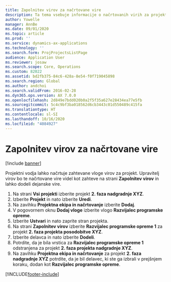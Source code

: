 ```yaml
---
title: Zapolnitev virov za načrtovane vire
description: Ta tema vsebuje informacije o načrtovanih virih za projekt.
author: Yowelle
manager: AnnBe
ms.date: 09/01/2020
ms.topic: article
ms.prod: ''
ms.service: dynamics-ax-applications
ms.technology: ''
ms.search.form: ProjProjectsListPage
audience: Application User
ms.reviewer: josaw
ms.search.scope: Core, Operations
ms.custom: 82022
ms.assetid: bd2fb375-84c6-428a-8e54-f0f719045898
ms.search.region: Global
ms.author: andchoi
ms.search.validFrom: 2016-02-28
ms.dyn365.ops.version: AX 7.0.0
ms.openlocfilehash: 2d849e7bdd020b0a2f5f35a627e28434ea77e5fb
ms.sourcegitcommit: 5c4c9bf3ba018562d6cb3443c01d550489c415fa
ms.translationtype: HT
ms.contentlocale: sl-SI
ms.lasthandoff: 10/16/2020
ms.locfileid: "4084927"
---
```

# <a name="resource-fulfillment-for-planned-resources"></a>Zapolnitev virov za načrtovane vire

[!include [banner](../includes/banner.md)]

Projektni vodja lahko načrtuje zahtevane vloge virov za projekt. Upravitelj virov bo te načrtovane vire videl kot zahteve na strani **Zapolnitev virov** in lahko dodeli dejanske vire.

1. Na strani **Vsi projekti** izberite projekt **2. faza nadgradnje XYZ**.
2. Izberite **Projekt** in nato izberite **Uredi**.
3. Na zavihku **Projektna ekipa in načrtovanje** izberite **Dodaj**.
4. V pogovornem oknu **Dodaj vloge** izberite vlogo **Razvijalec programske opreme**.
5. Izberite **Ustvari** in nato zaprite stran projekta.
6. Na strani **Zapolnitev virov** izberite **Razvijalec programske opreme 1** za projekt **2. faza projekta posodobitve XYZ**.
7. Izberite delavca in nato izberite **Dodeli**.
8. Potrdite, da je bila vrstica za **Razvijalec programske opreme 1** odstranjena za projekt **2. faza projekta nadgradnje XYZ**.
9. Na zavihku **Projektna ekipa in načrtovanje** za projekt **2. faza nadgradnje XYZ** potrdite, da je bil delavec, ki ste ga izbrali v prejšnjem koraku, dodan kot **Razvijalec programske opreme**.


[!INCLUDE[footer-include](../includes/footer-banner.md)]